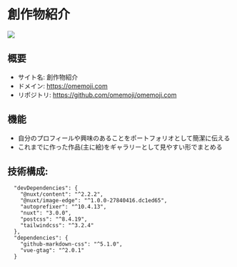 # 創作物紹介
![](https://user-images.githubusercontent.com/68148226/206378627-436399d5-f540-4a6b-adda-d8a68d9a0da0.png)
## 概要
- サイト名: 創作物紹介
- ドメイン: https://omemoji.com
- リポジトリ: https://github.com/omemoji/omemoji.com
## 機能
  - 自分のプロフィールや興味のあることをポートフォリオとして簡潔に伝える
  - これまでに作った作品(主に絵)をギャラリーとして見やすい形でまとめる
## 技術構成: 
```
  "devDependencies": {
    "@nuxt/content": "^2.2.2",
    "@nuxt/image-edge": "^1.0.0-27840416.dc1ed65",
    "autoprefixer": "^10.4.13",
    "nuxt": "3.0.0",
    "postcss": "^8.4.19",
    "tailwindcss": "^3.2.4"
  },
  "dependencies": {
    "github-markdown-css": "^5.1.0",
    "vue-gtag": "^2.0.1"
  }
```